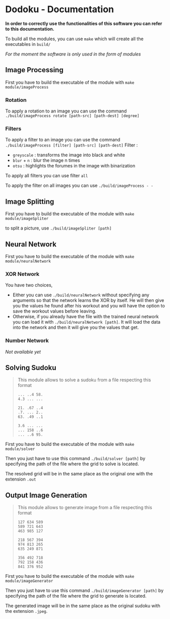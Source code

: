 # Dodoku - Documentation
**In order to correctly use the functionalities of this software you can refer to this documentation.**

To build all the modules, you can use `make` which will create all the executables in `build/`

*For the moment the software is only used in the form of modules*
## Image Processing
First you have to build the executable of the module with `make module/imageProcess`
### Rotation
To apply a rotation to an image you can use the command `./build/imageProcess rotate [path-src] [path-dest] [degree]`
### Filters
To apply a filter to an image you can use the command `./build/imageProcess [filter] [path-src] [path-dest]`
Filter :
* `greyscale` : transforms the image into black and white 
* `blur` + `n` : blur the image n times
* `otsu` : highlights the forumes in the image with binarization

To apply all filters you can use filter `all`

To apply the filter on all images you can use `./build/imageProcess - -`

## Image Splitting
First you have to build the executable of the module with `make module/imageSpliter`

to split a picture, use `./build/imageSpliter [path]`
## Neural Network
First you have to build the executable of the module with `make module/neuralNetwork`
### XOR Network
You have two choices, 
* Either you can use `./build/neuralNetwork` without specifying any arguments so that the network learns the XOR by itself. He will then give you the values he found after his workout and you will have the option to save the workout values before leaving.
* Otherwise, if you already have the file with the trained neural network you can load it with `./build/neuralNetwork [path]`. It will load the data into the network and then it will give you the values that get.
### Number Network
*Not available yet*
## Solving Sudoku
>This module allows to solve a sudoku from a file respecting this format
>```
>... ..4 58.
>4.3 ... ...
>
>21. .67 ..4
>.7. ... 2..
>63. .49 ..1
>
>3.6 ... ...
>... 158 ..6
>... ..6 95.
>```
First you have to build the executable of the module with `make module/solver`

Then you just have to use this command `./build/solver [path]` by specifying the path of the file where the grid to solve is located.

The resolved grid will be in the same place as the original one with the extension `.out`
## Output Image Generation
>This module allows to generate image from a file respecting this format
>```
>127 634 589
>589 721 643
>463 985 127
>
>218 567 394
>974 813 265
>635 249 871
>
>356 492 718
>792 158 436
>841 376 952
>```
First you have to build the executable of the module with `make module/imageGenerator`

Then you just have to use this command `./build/imageGenerator [path]` by specifying the path of the file where the grid to generate is located.

The generated image will be in the same place as the original sudoku with the extension `.jpeg`.

